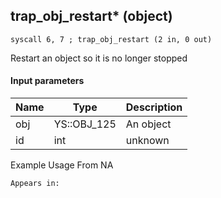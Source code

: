 ## trap_obj_restart* (object)

`syscall 6, 7 ; trap_obj_restart (2 in, 0 out)`

Restart an object so it is no longer stopped

#### Input parameters
| Name | Type | Description
|------|------|------------
| obj   | YS::OBJ_125   | An object
| id   | int   | unknown


Example Usage From NA






	Appears in:



